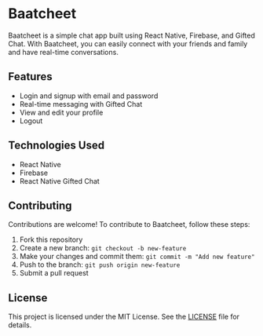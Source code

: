# Baatcheet

Baatcheet is a simple chat app built using React Native, Firebase, and Gifted Chat. With Baatcheet, you can easily connect with your friends and family and have real-time conversations.

## Features

- Login and signup with email and password
- Real-time messaging with Gifted Chat
- View and edit your profile
- Logout

## Technologies Used

- React Native
- Firebase
- React Native Gifted Chat

## Contributing

Contributions are welcome! To contribute to Baatcheet, follow these steps:

1. Fork this repository
2. Create a new branch: `git checkout -b new-feature`
3. Make your changes and commit them: `git commit -m "Add new feature"`
4. Push to the branch: `git push origin new-feature`
5. Submit a pull request

## License

This project is licensed under the MIT License. See the [LICENSE](LICENSE) file for details.
